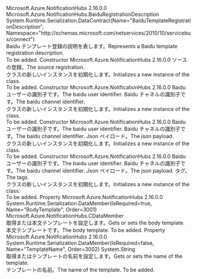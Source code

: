 <Type Name="BaiduTemplateRegistrationDescription" FullName="Microsoft.Azure.NotificationHubs.BaiduTemplateRegistrationDescription">
  <TypeSignature Language="C#" Value="public class BaiduTemplateRegistrationDescription : Microsoft.Azure.NotificationHubs.BaiduRegistrationDescription" />
  <TypeSignature Language="ILAsm" Value=".class public auto ansi beforefieldinit BaiduTemplateRegistrationDescription extends Microsoft.Azure.NotificationHubs.BaiduRegistrationDescription" />
  <TypeSignature Language="DocId" Value="T:Microsoft.Azure.NotificationHubs.BaiduTemplateRegistrationDescription" />
  <TypeSignature Language="VB.NET" Value="Public Class BaiduTemplateRegistrationDescription&#xA;Inherits BaiduRegistrationDescription" />
  <TypeSignature Language="F#" Value="type BaiduTemplateRegistrationDescription = class&#xA;    inherit BaiduRegistrationDescription" />
  <AssemblyInfo>
    <AssemblyName>Microsoft.Azure.NotificationHubs</AssemblyName>
    <AssemblyVersion>2.16.0.0</AssemblyVersion>
  </AssemblyInfo>
  <Base>
    <BaseTypeName>Microsoft.Azure.NotificationHubs.BaiduRegistrationDescription</BaseTypeName>
  </Base>
  <Interfaces />
  <Attributes>
    <Attribute>
      <AttributeName>System.Runtime.Serialization.DataContract(Name="BaiduTemplateRegistrationDescription", Namespace="http://schemas.microsoft.com/netservices/2010/10/servicebus/connect")</AttributeName>
    </Attribute>
  </Attributes>
  <Docs>
    <summary>
            <span data-ttu-id="fbd04-101">Baidu テンプレート登録の説明を表します。</span><span class="sxs-lookup"><span data-stu-id="fbd04-101">Represents a Baidu template registration description.</span></span>
            </summary>
    <remarks>To be added.</remarks>
  </Docs>
  <Members>
    <Member MemberName=".ctor">
      <MemberSignature Language="C#" Value="public BaiduTemplateRegistrationDescription (Microsoft.Azure.NotificationHubs.BaiduTemplateRegistrationDescription sourceRegistration);" />
      <MemberSignature Language="ILAsm" Value=".method public hidebysig specialname rtspecialname instance void .ctor(class Microsoft.Azure.NotificationHubs.BaiduTemplateRegistrationDescription sourceRegistration) cil managed" />
      <MemberSignature Language="DocId" Value="M:Microsoft.Azure.NotificationHubs.BaiduTemplateRegistrationDescription.#ctor(Microsoft.Azure.NotificationHubs.BaiduTemplateRegistrationDescription)" />
      <MemberSignature Language="VB.NET" Value="Public Sub New (sourceRegistration As BaiduTemplateRegistrationDescription)" />
      <MemberSignature Language="F#" Value="new Microsoft.Azure.NotificationHubs.BaiduTemplateRegistrationDescription : Microsoft.Azure.NotificationHubs.BaiduTemplateRegistrationDescription -&gt; Microsoft.Azure.NotificationHubs.BaiduTemplateRegistrationDescription" Usage="new Microsoft.Azure.NotificationHubs.BaiduTemplateRegistrationDescription sourceRegistration" />
      <MemberType>Constructor</MemberType>
      <AssemblyInfo>
        <AssemblyName>Microsoft.Azure.NotificationHubs</AssemblyName>
        <AssemblyVersion>2.16.0.0</AssemblyVersion>
      </AssemblyInfo>
      <Parameters>
        <Parameter Name="sourceRegistration" Type="Microsoft.Azure.NotificationHubs.BaiduTemplateRegistrationDescription" />
      </Parameters>
      <Docs>
        <param name="sourceRegistration"><span data-ttu-id="fbd04-102">ソースの登録。</span><span class="sxs-lookup"><span data-stu-id="fbd04-102">The source registration.</span></span></param>
        <summary>
            <span data-ttu-id="fbd04-103"><see cref="T:Microsoft.Azure.NotificationHubs.BaiduTemplateRegistrationDescription" /> クラスの新しいインスタンスを初期化します。</span><span class="sxs-lookup"><span data-stu-id="fbd04-103">Initializes a new instance of the <see cref="T:Microsoft.Azure.NotificationHubs.BaiduTemplateRegistrationDescription" /> class.</span></span>
            </summary>
        <remarks>To be added.</remarks>
      </Docs>
    </Member>
    <Member MemberName=".ctor">
      <MemberSignature Language="C#" Value="public BaiduTemplateRegistrationDescription (string baiduUserId, string baiduChannelId);" />
      <MemberSignature Language="ILAsm" Value=".method public hidebysig specialname rtspecialname instance void .ctor(string baiduUserId, string baiduChannelId) cil managed" />
      <MemberSignature Language="DocId" Value="M:Microsoft.Azure.NotificationHubs.BaiduTemplateRegistrationDescription.#ctor(System.String,System.String)" />
      <MemberSignature Language="VB.NET" Value="Public Sub New (baiduUserId As String, baiduChannelId As String)" />
      <MemberSignature Language="F#" Value="new Microsoft.Azure.NotificationHubs.BaiduTemplateRegistrationDescription : string * string -&gt; Microsoft.Azure.NotificationHubs.BaiduTemplateRegistrationDescription" Usage="new Microsoft.Azure.NotificationHubs.BaiduTemplateRegistrationDescription (baiduUserId, baiduChannelId)" />
      <MemberType>Constructor</MemberType>
      <AssemblyInfo>
        <AssemblyName>Microsoft.Azure.NotificationHubs</AssemblyName>
        <AssemblyVersion>2.16.0.0</AssemblyVersion>
      </AssemblyInfo>
      <Parameters>
        <Parameter Name="baiduUserId" Type="System.String" />
        <Parameter Name="baiduChannelId" Type="System.String" />
      </Parameters>
      <Docs>
        <param name="baiduUserId"><span data-ttu-id="fbd04-104">Baidu ユーザーの識別子です。</span><span class="sxs-lookup"><span data-stu-id="fbd04-104">The baidu user identifier.</span></span></param>
        <param name="baiduChannelId"><span data-ttu-id="fbd04-105">Baidu チャネルの識別子です。</span><span class="sxs-lookup"><span data-stu-id="fbd04-105">The baidu channel identifier.</span></span></param>
        <summary>
            <span data-ttu-id="fbd04-106"><see cref="T:Microsoft.Azure.NotificationHubs.BaiduTemplateRegistrationDescription" /> クラスの新しいインスタンスを初期化します。</span><span class="sxs-lookup"><span data-stu-id="fbd04-106">Initializes a new instance of the <see cref="T:Microsoft.Azure.NotificationHubs.BaiduTemplateRegistrationDescription" /> class.</span></span>
            </summary>
        <remarks>To be added.</remarks>
      </Docs>
    </Member>
    <Member MemberName=".ctor">
      <MemberSignature Language="C#" Value="public BaiduTemplateRegistrationDescription (string baiduUserId, string baiduChannelId, string jsonPayload);" />
      <MemberSignature Language="ILAsm" Value=".method public hidebysig specialname rtspecialname instance void .ctor(string baiduUserId, string baiduChannelId, string jsonPayload) cil managed" />
      <MemberSignature Language="DocId" Value="M:Microsoft.Azure.NotificationHubs.BaiduTemplateRegistrationDescription.#ctor(System.String,System.String,System.String)" />
      <MemberSignature Language="VB.NET" Value="Public Sub New (baiduUserId As String, baiduChannelId As String, jsonPayload As String)" />
      <MemberSignature Language="F#" Value="new Microsoft.Azure.NotificationHubs.BaiduTemplateRegistrationDescription : string * string * string -&gt; Microsoft.Azure.NotificationHubs.BaiduTemplateRegistrationDescription" Usage="new Microsoft.Azure.NotificationHubs.BaiduTemplateRegistrationDescription (baiduUserId, baiduChannelId, jsonPayload)" />
      <MemberType>Constructor</MemberType>
      <AssemblyInfo>
        <AssemblyName>Microsoft.Azure.NotificationHubs</AssemblyName>
        <AssemblyVersion>2.16.0.0</AssemblyVersion>
      </AssemblyInfo>
      <Parameters>
        <Parameter Name="baiduUserId" Type="System.String" />
        <Parameter Name="baiduChannelId" Type="System.String" />
        <Parameter Name="jsonPayload" Type="System.String" />
      </Parameters>
      <Docs>
        <param name="baiduUserId"><span data-ttu-id="fbd04-107">Baidu ユーザーの識別子です。</span><span class="sxs-lookup"><span data-stu-id="fbd04-107">The baidu user identifier.</span></span></param>
        <param name="baiduChannelId"><span data-ttu-id="fbd04-108">Baidu チャネルの識別子です。</span><span class="sxs-lookup"><span data-stu-id="fbd04-108">The baidu channel identifier.</span></span></param>
        <param name="jsonPayload"><span data-ttu-id="fbd04-109">Json ペイロード。</span><span class="sxs-lookup"><span data-stu-id="fbd04-109">The json payload.</span></span></param>
        <summary>
            <span data-ttu-id="fbd04-110"><see cref="T:Microsoft.Azure.NotificationHubs.BaiduTemplateRegistrationDescription" /> クラスの新しいインスタンスを初期化します。</span><span class="sxs-lookup"><span data-stu-id="fbd04-110">Initializes a new instance of the <see cref="T:Microsoft.Azure.NotificationHubs.BaiduTemplateRegistrationDescription" /> class.</span></span>
            </summary>
        <remarks>To be added.</remarks>
      </Docs>
    </Member>
    <Member MemberName=".ctor">
      <MemberSignature Language="C#" Value="public BaiduTemplateRegistrationDescription (string baiduUserId, string baiduChannelId, string jsonPayload, System.Collections.Generic.IEnumerable&lt;string&gt; tags);" />
      <MemberSignature Language="ILAsm" Value=".method public hidebysig specialname rtspecialname instance void .ctor(string baiduUserId, string baiduChannelId, string jsonPayload, class System.Collections.Generic.IEnumerable`1&lt;string&gt; tags) cil managed" />
      <MemberSignature Language="DocId" Value="M:Microsoft.Azure.NotificationHubs.BaiduTemplateRegistrationDescription.#ctor(System.String,System.String,System.String,System.Collections.Generic.IEnumerable{System.String})" />
      <MemberSignature Language="VB.NET" Value="Public Sub New (baiduUserId As String, baiduChannelId As String, jsonPayload As String, tags As IEnumerable(Of String))" />
      <MemberSignature Language="F#" Value="new Microsoft.Azure.NotificationHubs.BaiduTemplateRegistrationDescription : string * string * string * seq&lt;string&gt; -&gt; Microsoft.Azure.NotificationHubs.BaiduTemplateRegistrationDescription" Usage="new Microsoft.Azure.NotificationHubs.BaiduTemplateRegistrationDescription (baiduUserId, baiduChannelId, jsonPayload, tags)" />
      <MemberType>Constructor</MemberType>
      <AssemblyInfo>
        <AssemblyName>Microsoft.Azure.NotificationHubs</AssemblyName>
        <AssemblyVersion>2.16.0.0</AssemblyVersion>
      </AssemblyInfo>
      <Parameters>
        <Parameter Name="baiduUserId" Type="System.String" />
        <Parameter Name="baiduChannelId" Type="System.String" />
        <Parameter Name="jsonPayload" Type="System.String" />
        <Parameter Name="tags" Type="System.Collections.Generic.IEnumerable&lt;System.String&gt;" />
      </Parameters>
      <Docs>
        <param name="baiduUserId"><span data-ttu-id="fbd04-111">Baidu ユーザーの識別子です。</span><span class="sxs-lookup"><span data-stu-id="fbd04-111">The baidu user identifier.</span></span></param>
        <param name="baiduChannelId"><span data-ttu-id="fbd04-112">Baidu チャネルの識別子です。</span><span class="sxs-lookup"><span data-stu-id="fbd04-112">The baidu channel identifier.</span></span></param>
        <param name="jsonPayload"><span data-ttu-id="fbd04-113">Json ペイロード。</span><span class="sxs-lookup"><span data-stu-id="fbd04-113">The json payload.</span></span></param>
        <param name="tags"><span data-ttu-id="fbd04-114">タグ。</span><span class="sxs-lookup"><span data-stu-id="fbd04-114">The tags.</span></span></param>
        <summary>
            <span data-ttu-id="fbd04-115"><see cref="T:Microsoft.Azure.NotificationHubs.BaiduTemplateRegistrationDescription" /> クラスの新しいインスタンスを初期化します。</span><span class="sxs-lookup"><span data-stu-id="fbd04-115">Initializes a new instance of the <see cref="T:Microsoft.Azure.NotificationHubs.BaiduTemplateRegistrationDescription" /> class.</span></span>
            </summary>
        <remarks>To be added.</remarks>
      </Docs>
    </Member>
    <Member MemberName="BodyTemplate">
      <MemberSignature Language="C#" Value="public Microsoft.Azure.NotificationHubs.CDataMember BodyTemplate { get; set; }" />
      <MemberSignature Language="ILAsm" Value=".property instance class Microsoft.Azure.NotificationHubs.CDataMember BodyTemplate" />
      <MemberSignature Language="DocId" Value="P:Microsoft.Azure.NotificationHubs.BaiduTemplateRegistrationDescription.BodyTemplate" />
      <MemberSignature Language="VB.NET" Value="Public Property BodyTemplate As CDataMember" />
      <MemberSignature Language="F#" Value="member this.BodyTemplate : Microsoft.Azure.NotificationHubs.CDataMember with get, set" Usage="Microsoft.Azure.NotificationHubs.BaiduTemplateRegistrationDescription.BodyTemplate" />
      <MemberType>Property</MemberType>
      <AssemblyInfo>
        <AssemblyName>Microsoft.Azure.NotificationHubs</AssemblyName>
        <AssemblyVersion>2.16.0.0</AssemblyVersion>
      </AssemblyInfo>
      <Attributes>
        <Attribute>
          <AttributeName>System.Runtime.Serialization.DataMember(IsRequired=true, Name="BodyTemplate", Order=3001)</AttributeName>
        </Attribute>
      </Attributes>
      <ReturnValue>
        <ReturnType>Microsoft.Azure.NotificationHubs.CDataMember</ReturnType>
      </ReturnValue>
      <Docs>
        <summary>
            <span data-ttu-id="fbd04-116">取得または本文テンプレートを設定します。</span><span class="sxs-lookup"><span data-stu-id="fbd04-116">Gets or sets the body template.</span></span>
            </summary>
        <value>
            <span data-ttu-id="fbd04-117">本文テンプレートです。</span><span class="sxs-lookup"><span data-stu-id="fbd04-117">The body template.</span></span>
            </value>
        <remarks>To be added.</remarks>
      </Docs>
    </Member>
    <Member MemberName="TemplateName">
      <MemberSignature Language="C#" Value="public string TemplateName { get; set; }" />
      <MemberSignature Language="ILAsm" Value=".property instance string TemplateName" />
      <MemberSignature Language="DocId" Value="P:Microsoft.Azure.NotificationHubs.BaiduTemplateRegistrationDescription.TemplateName" />
      <MemberSignature Language="VB.NET" Value="Public Property TemplateName As String" />
      <MemberSignature Language="F#" Value="member this.TemplateName : string with get, set" Usage="Microsoft.Azure.NotificationHubs.BaiduTemplateRegistrationDescription.TemplateName" />
      <MemberType>Property</MemberType>
      <AssemblyInfo>
        <AssemblyName>Microsoft.Azure.NotificationHubs</AssemblyName>
        <AssemblyVersion>2.16.0.0</AssemblyVersion>
      </AssemblyInfo>
      <Attributes>
        <Attribute>
          <AttributeName>System.Runtime.Serialization.DataMember(IsRequired=false, Name="TemplateName", Order=3002)</AttributeName>
        </Attribute>
      </Attributes>
      <ReturnValue>
        <ReturnType>System.String</ReturnType>
      </ReturnValue>
      <Docs>
        <summary>
            <span data-ttu-id="fbd04-118">取得またはテンプレートの名前を設定します。</span><span class="sxs-lookup"><span data-stu-id="fbd04-118">Gets or sets the name of the template.</span></span>
            </summary>
        <value>
            <span data-ttu-id="fbd04-119">テンプレートの名前。</span><span class="sxs-lookup"><span data-stu-id="fbd04-119">The name of the template.</span></span>
            </value>
        <remarks>To be added.</remarks>
      </Docs>
    </Member>
  </Members>
</Type>